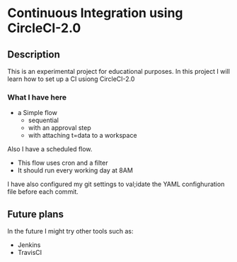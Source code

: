 # Continuous Integration using CircleCI-2.0

## Description 

This is an experimental project for educational purposes. 
In this project I will learn how to set up a CI usiong CircleCI-2.0

### What I have here

- a Simple flow
    - sequential
    - with an approval step
    - with attaching t=data to a workspace

Also I have a scheduled flow.
  - This flow uses cron and a filter
  - It should run every working day at 8AM

I have also configured my git settings to val;idate the YAML confighuration file before each commit. 

## Future plans

In the future I might try other tools such as:

- Jenkins
- TravisCI